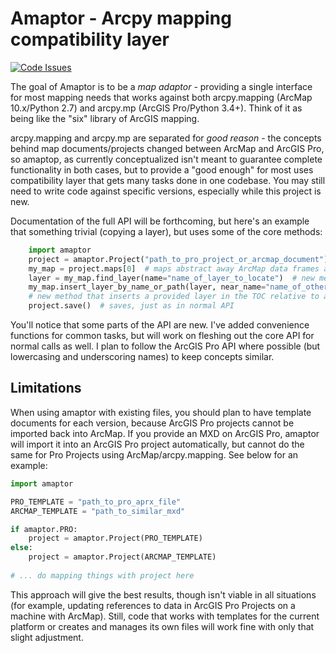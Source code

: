 # Amaptor - Arcpy mapping compatibility layer
[![Code Issues](https://www.quantifiedcode.com/api/v1/project/060aec7923304e209e5d14a676731572/badge.svg)](https://www.quantifiedcode.com/app/project/060aec7923304e209e5d14a676731572)

The goal of Amaptor is to be a _map adaptor_ - providing a single interface
for most mapping needs that works against both arcpy.mapping (ArcMap 10.x/Python 2.7)
and arcpy.mp (ArcGIS Pro/Python 3.4+). Think of it as being like the "six" library of ArcGIS mapping.

arcpy.mapping and arcpy.mp are separated for _good reason_ - the concepts behind
map documents/projects changed between ArcMap and ArcGIS Pro, so amaptop, as currently
conceptualized isn't meant to guarantee complete functionality in both cases, but to
provide a "good enough" for most uses compatibility layer that gets many tasks done in one codebase.
You may still need to write code against specific versions, especially while this project is new.

Documentation of the full API will be forthcoming, but here's an example that something trivial (copying a layer),
but uses some of the core methods:

```python
	import amaptor
	project = amaptor.Project("path_to_pro_project_or_arcmap_document")  # projects abstract away Map Documents and ArcGIS Pro Projects
	my_map = project.maps[0]  # maps abstract away ArcMap data frames and ArcGIS Pro maps
	layer = my_map.find_layer(name="name_of_layer_to_locate")  # new method "find layer" - can find by name or path
	my_map.insert_layer_by_name_or_path(layer, near_name="name_of_other_layer_to_insert_near")
	# new method that inserts a provided layer in the TOC relative to another layer whose name or path is given
	project.save()  # saves, just as in normal API
```

You'll notice that some parts of the API are new. I've added convenience functions for common tasks, but will work on fleshing
out the core API for normal calls as well. I plan to follow the ArcGIS Pro API where possible (but lowercasing and underscoring names)
to keep concepts similar.

## Limitations
When using amaptor with existing files, you should plan to have template documents for each version, because ArcGIS Pro projects cannot be
imported back into ArcMap. If you provide an MXD on ArcGIS Pro, amaptor will import it into an ArcGIS Pro project automatically,
but cannot do the same for Pro Projects using ArcMap/arcpy.mapping. See below for an example:

```python
import amaptor

PRO_TEMPLATE = "path_to_pro_aprx_file"
ARCMAP_TEMPLATE = "path_to_similar_mxd"

if amaptor.PRO:
	project = amaptor.Project(PRO_TEMPLATE)
else:
	project = amaptor.Project(ARCMAP_TEMPLATE)
	
# ... do mapping things with project here

```

This approach will give the best results, though isn't viable in all situations (for example, updating references to data in
ArcGIS Pro Projects on a machine with ArcMap). Still, code that works with templates for the current platform
or creates and manages its own files will work fine with only that slight adjustment.